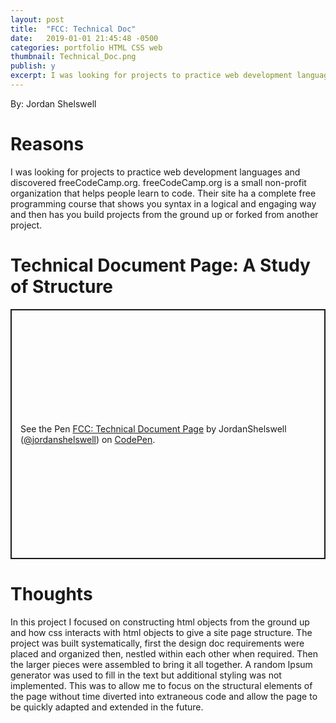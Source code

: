 ```yaml
---
layout: post
title:  "FCC: Technical Doc"
date:   2019-01-01 21:45:48 -0500
categories: portfolio HTML CSS web
thumbnail: Technical_Doc.png
publish: y
excerpt: I was looking for projects to practice web development languages and discovered freeCodeCamp.org. freeCodeCamp.org is a small non-profit organization that helps people learn to code. Their site ha a complete free programming course that shows you syntax in a logical and engaging way and then has you build projects from the ground up or forked from another project.
---
```

<!--Basicaly a Temple at the moment-->
By: Jordan Shelswell
# Reasons
  I was looking for projects to practice web development languages and discovered freeCodeCamp.org. freeCodeCamp.org is a small non-profit organization that helps people learn to code. Their site ha a complete free programming course that shows you syntax in a logical and engaging way and then has you build projects from the ground up or forked from another project.

# Technical Document Page: A Study of Structure
<p class="codepen" data-height="400" data-theme-id="dark" data-default-tab="html,result" data-user="jordanshelswell" data-slug-hash="Pgjrpb" style="height: 400px; box-sizing: border-box; display: flex; align-items: center; justify-content: center; border: 2px solid; margin: 1em 0; padding: 1em;" data-pen-title="FCC: Technical Document Page">
<span>See the Pen <a href="https://codepen.io/jordanshelswell/pen/Pgjrpb/">
FCC: Technical Document Page</a> by JordanShelswell (<a href="https://codepen.io/jordanshelswell">@jordanshelswell</a>)
on <a href="https://codepen.io">CodePen</a>.</span>
</p>
<script async src="https://static.codepen.io/assets/embed/ei.js"></script>

# Thoughts
  In this project I focused on constructing html objects from the ground up and how css interacts with html objects to give a site page structure. The project was built systematically, first the design doc requirements were placed and organized then, nestled within each other when required. Then the larger pieces were assembled to bring it all together. A random Ipsum generator was used to fill in the text but additional styling was not implemented. This was to allow me to focus on the structural elements of the page without time diverted into extraneous code and allow the page to be quickly adapted and extended in the future.

[project]: https://codepen.io/jordanshelswell/pen/Pgjrpb
